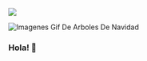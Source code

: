 ![](https://gifsanimados.de/img-gifsanimados.de/p/papa-noel/animado-trineo-navidad-de-papa-noel-luces-navidad.gif)

![Imagenes Gif De Arboles De Navidad](https://user-images.githubusercontent.com/63822421/144509275-cef775a0-6c0e-4778-9bff-9e7e8ca48a43.gif)


### Hola! 👋


<!--

Here are some ideas to get you started:

- 🔭 I’m currently working on ...
- 🌱 I’m currently learning ...
- 👯 I’m looking to collaborate on ...
- 🤔 I’m looking for help with ...
- 💬 Ask me about ...
- 📫 How to reach me: ...
- 😄 Pronouns: ...
- ⚡ Fun fact: ...
-->
